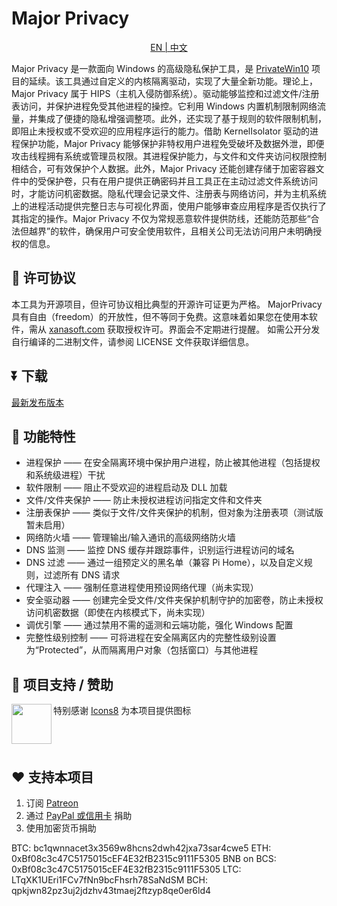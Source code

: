 # Major Privacy

<p align='center'>
<a href='./README.md'>EN | 中文</a>
</p>

Major Privacy 是一款面向 Windows 的高级隐私保护工具，是 [PrivateWin10](https://github.com/DavidXanatos/priv10) 项目的延续。该工具通过自定义的内核隔离驱动，实现了大量全新功能。理论上，Major Privacy 属于 HIPS（主机入侵防御系统）。驱动能够监控和过滤文件/注册表访问，并保护进程免受其他进程的操控。它利用 Windows 内置机制限制网络流量，并集成了便捷的隐私增强调整项。此外，还实现了基于规则的软件限制机制，即阻止未授权或不受欢迎的应用程序运行的能力。借助 KernelIsolator 驱动的进程保护功能，Major Privacy 能够保护非特权用户进程免受破坏及数据外泄，即便攻击线程拥有系统或管理员权限。其进程保护能力，与文件和文件夹访问权限控制相结合，可有效保护个人数据。此外，Major Privacy 还能创建存储于加密容器文件中的受保护卷，只有在用户提供正确密码并且工具正在主动过滤文件系统访问时，才能访问机密数据。隐私代理会记录文件、注册表与网络访问，并为主机系统上的进程活动提供完整日志与可视化界面，使用户能够审查应用程序是否仅执行了其指定的操作。Major Privacy 不仅为常规恶意软件提供防线，还能防范那些“合法但越界”的软件，确保用户可安全使用软件，且相关公司无法访问用户未明确授权的信息。

## 🤝 许可协议

本工具为开源项目，但许可协议相比典型的开源许可证更为严格。
MajorPrivacy 具有自由（freedom）的开放性，但不等同于免费。这意味着如果您在使用本软件，需从 [xanasoft.com](https://xanasoft.com) 获取授权许可。界面会不定期进行提醒。
如需公开分发自行编译的二进制文件，请参阅 LICENSE 文件获取详细信息。

## ⏬ 下载

[最新发布版本](https://github.com/xanasoft/MajorPrivacy/releases/latest)

## 🚀 功能特性

- 进程保护 —— 在安全隔离环境中保护用户进程，防止被其他进程（包括提权和系统级进程）干扰  
- 软件限制 —— 阻止不受欢迎的进程启动及 DLL 加载  
- 文件/文件夹保护 —— 防止未授权进程访问指定文件和文件夹  
- 注册表保护 —— 类似于文件/文件夹保护的机制，但对象为注册表项（测试版暂未启用）  
- 网络防火墙 —— 管理输出/输入通讯的高级网络防火墙  
- DNS 监测 —— 监控 DNS 缓存并跟踪事件，识别运行进程访问的域名  
- DNS 过滤 —— 通过一组预定义的黑名单（兼容 Pi Home），以及自定义规则，过滤所有 DNS 请求  
- 代理注入 —— 强制任意进程使用预设网络代理（尚未实现）  
- 安全驱动器 —— 创建完全受文件/文件夹保护机制守护的加密卷，防止未授权访问机密数据（即使在内核模式下，尚未实现）  
- 调优引擎 —— 通过禁用不需的遥测和云端功能，强化 Windows 配置  
- 完整性级别控制 —— 可将进程在安全隔离区内的完整性级别设置为“Protected”，从而隔离用户对象（包括窗口）与其他进程

## 📌 项目支持 / 赞助

[<img align="left" height="64" width="64" src="https://github.com/sandboxie-plus/Sandboxie/raw/master/.github/images/Icons8_logo.png">](https://icons8.de/)特别感谢 [Icons8](https://icons8.de/) 为本项目提供图标  
<br>
<br>
<br>

## ❤️ 支持本项目

1. 订阅 [Patreon](https://www.patreon.com/DavidXanatos)  
2. 通过 [PayPal 或信用卡](https://sandboxie-plus.com/go.php?to=donate) 捐助  
3. 使用加密货币捐助  

BTC: bc1qwnnacet3x3569w8hcns2dwh42jxa73sar4cwe5
ETH: 0xBf08c3c47C5175015cEF4E32fB2315c9111F5305
BNB on BCS: 0xBf08c3c47C5175015cEF4E32fB2315c9111F5305
LTC: LTqXK1UEri1FCv7fNn9bcFhsrh78SaNdSM
BCH: qpkjwn82pz3uj2jdzhv43tmaej2ftzyp8qe0er6ld4

